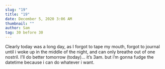 ```yaml
---
slug: "19"
title: "19"
date: December 5, 2020 3:06 AM
thumbnail: ""
author: Sam
tag: 30 before 30
---
```

Clearly today was a long day, as I forgot to tape my mouth, forgot to journal until i woke up in the middle of the night, and can only breathe out of one nostril. I’ll do better tomorrow (today)... it’s 3am. but i’m gonna fudge the datetime because i can do whatever i want.